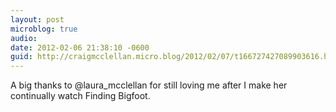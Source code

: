 ```yaml
---
layout: post
microblog: true
audio: 
date: 2012-02-06 21:38:10 -0600
guid: http://craigmcclellan.micro.blog/2012/02/07/t166727427089903616.html
---
```

A big thanks to @laura_mcclellan for still loving me after I make her continually watch Finding Bigfoot.
